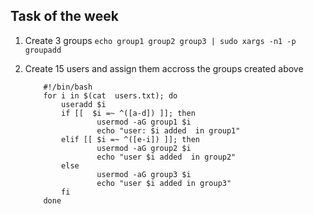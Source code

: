 ## Task of the week

1. Create 3 groups 
   `echo group1 group2 group3 | sudo xargs -n1 -p groupadd`

2. Create 15 users and assign them accross the groups created above  
    
    ```
        #!/bin/bash
        for i in $(cat  users.txt); do
            useradd $i 
            if [[  $i =~ ^([a-d]) ]]; then
                    usermod -aG group1 $i
                    echo "user: $i added  in group1"
            elif [[ $i =~ ^([e-i]) ]]; then
                    usermod -aG group2 $i
                    echo "user $i added  in group2"
            else
                    usermod -aG group3 $i
                    echo "user $i added in group3"
            fi         
        done
    ```
